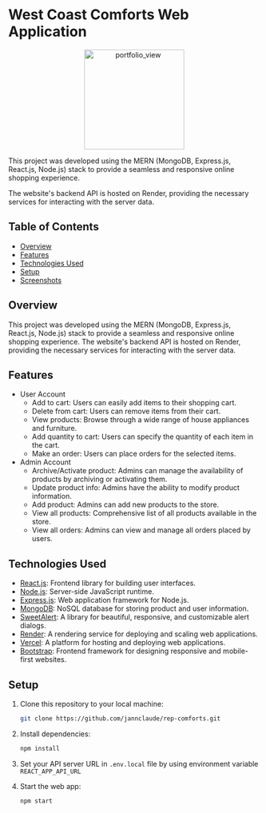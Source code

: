 # West Coast Comforts Web Application

<p align="center">
   <img width="200" alt="portfolio_view" src="https://github.com/jannclaude/rep-comforts/blob/master/public/favicon.ico">
</p>

This project was developed using the MERN (MongoDB, Express.js, React.js, Node.js) stack to provide a seamless and responsive online shopping experience.

The website's backend API is hosted on Render, providing the necessary services for interacting with the server data.

## Table of Contents
- [Overview](#overview)
- [Features](#features)
- [Technologies Used](#technologies-used)
- [Setup](#setup)
- [Screenshots](#screenshots)

## Overview

This project was developed using the MERN (MongoDB, Express.js, React.js, Node.js) stack to provide a seamless and responsive online shopping experience. The website's backend API is hosted on Render, providing the necessary services for interacting with the server data.

## Features

- User Account
  - Add to cart: Users can easily add items to their shopping cart.
  - Delete from cart: Users can remove items from their cart.
  - View products: Browse through a wide range of house appliances and furniture.
  - Add quantity to cart: Users can specify the quantity of each item in the cart.
  - Make an order: Users can place orders for the selected items.
- Admin Account
  - Archive/Activate product: Admins can manage the availability of products by archiving or activating them.
  - Update product info: Admins have the ability to modify product information.
  - Add product: Admins can add new products to the store.
  - View all products: Comprehensive list of all products available in the store.
  - View all orders: Admins can view and manage all orders placed by users.

## Technologies Used

- [React.js](https://react.dev/): Frontend library for building user interfaces.
- [Node.js](https://nodejs.org/): Server-side JavaScript runtime.
- [Express.js](https://expressjs.com/): Web application framework for Node.js.
- [MongoDB](https://www.mongodb.com/): NoSQL database for storing product and user information.
- [SweetAlert](https://sweetalert2.github.io/): A library for beautiful, responsive, and customizable alert dialogs.
- [Render](https://render.com/): A rendering service for deploying and scaling web applications.
- [Vercel](https://vercel.com/): A platform for hosting and deploying web applications.
- [Bootstrap](https://react-bootstrap.netlify.app/): Frontend framework for designing responsive and mobile-first websites.

## Setup

1. Clone this repository to your local machine:

   ```bash
   git clone https://github.com/jannclaude/rep-comforts.git
   
2. Install dependencies:

   ```bash
   npm install

3. Set your API server URL in `.env.local` file by using environment variable `REACT_APP_API_URL`
   
4. Start the web app:

   ```bash
   npm start

